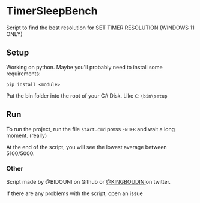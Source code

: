 # TimerSleepBench
Script to find the best resolution for SET TIMER RESOLUTION (WINDOWS 11 ONLY)

## Setup
Working on python. 
Maybe you'll probably need to install some requirements:

`pip install <module>`

Put the bin folder into the root of your C:\ Disk.
Like `C:\bin\setup`

## Run

To run the project, run the file `start.cmd` press `ENTER` and wait a long moment. (really)

At the end of the script, you will see the lowest average between 5100/5000.

### Other

Script made by @BIDOUNI on Github or [@KINGBOUDINI](https://x.com/kingboudini?s=21&t=FQ--r4UQkLw5ylzSzx8q7w)on twitter.

If there are any problems with the script, open an issue
